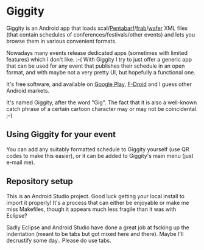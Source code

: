 # Giggity

Giggity is an Android app that loads
xcal/[Pentabarf](http://www.pentabarf.org/)/[frab](https://github.com/frab/frab)/[wafer](https://github.com/CTPUG/wafer)
XML files (that contain schedules of conferences/festivals/other events)
and lets you browse them in various convenient formats.

Nowadays many events release dedicated apps (sometimes with limited
features) which I don't like. :-( With Giggity I try to just offer a
generic app that can be used for any event that publishes their schedule
in an open format, and with maybe not a very pretty UI, but hopefully a
functional one.

It's free software, and available on [Google
Play](https://play.google.com/store/apps/details?id=net.gaast.giggity&hl=en),
[F-Droid](https://f-droid.org/repository/browse/?fdid=net.gaast.giggity)
and I guess other Android markets.

It's named Giggity, after the word "Gig". The fact that it is also a
well-known catch phrase of a certain cartoon character may or may not be
coincidental. ;-)

## Using Giggity for your event

You can add any suitably formatted schedule to Giggity yourself (use QR
codes to make this easier), or it can be added to Giggity's main menu
(just e-mail me).

## Repository setup

This is an Android Studio project. Good luck getting your local install
to import it properly! It's a process that can either be enjoyable or
make me miss Makefiles, though it appears much less fragile than it was
with Eclipse?

Sadly Eclipse and Android Studio have done a great job at fscking up the
indentation (meant to be tabs but got mixed here and there). Maybe I'll
decrustify some day.. Please do use tabs.

